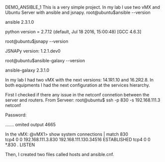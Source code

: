 DEMO_ANSIBLE_1
This is a very simple project.
In my lab I use two vMX and Ubuntu Server with ansible and jsnapy.
root@ubuntu$ansible --version

ansible 2.3.1.0

python version = 2.7.12 (default, Jul 18 2016, 15:00:48) [GCC 4.6.3]

root@ubuntu$jsnapy --version

JSNAPy version: 1.2.1.dev0

root@ubuntu$ansible-galaxy --version

ansible-galaxy 2.3.1.0

In my lab I had two vMX with the next versions:
14.1R1.10 and 16.2R2.8.
In both equipments I had the next configuration at the services hierarchy.

First I checked if there any issue in the netconf connetion between the server and routers.
From Serveer:
root@ubuntu$ ssh -p 830 -s 192.168.111.3 netconf

Password:

<!-- No zombies were killed during the creation of this user interface -->
<!-- user root, class super-user -->
<hello xmlns="urn:ietf:params:xml:ns:netconf:base:1.0">
  <capabilities>
....... omited output
  </capabilities>
  <session-id>4665</session-id>
</hello>


In the vMX:
@vMX1> show system connections | match 830    
tcp4       0      0  192.168.111.3.830                             192.168.111.130.34516                         ESTABLISHED
tcp4       0      0  *.830                                         *.*                                           LISTEN

Then, I created two files called hosts and ansible.cnf.

